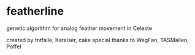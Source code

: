 # featherline
genetic algorithm for analog feather movement in Celeste


created by tntfalle, Kataiser, cake
special thanks to WegFan, TASMalleo, Poffel
